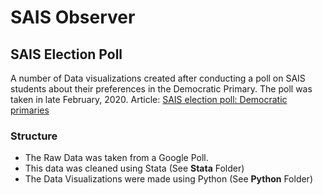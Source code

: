 # SAIS Observer
## SAIS Election Poll

A number of Data visualizations created after conducting a poll on SAIS students about their preferences in the Democratic Primary. The poll was taken in late February, 2020. Article: [SAIS election poll: Democratic primaries](https://saisobserver.org/2020/02/25/sais-election-poll-democratic-primaries/) 

### Structure 
  * The Raw Data was taken from a Google Poll. 
  * This data was cleaned using Stata (See **Stata** Folder)
  * The Data Visualizations were made using Python (See **Python** Folder) 